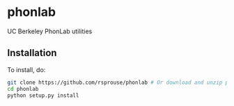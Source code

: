 # phonlab
UC Berkeley PhonLab utilities

## Installation

To install, do:

```bash
git clone https://github.com/rsprouse/phonlab # Or download and unzip package from github
cd phonlab
python setup.py install
```
